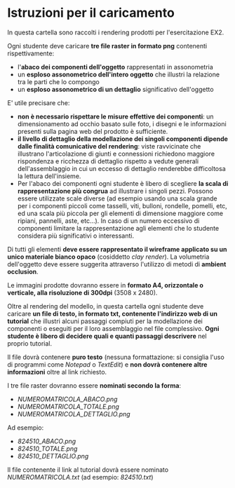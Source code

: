 # Istruzioni per il caricamento

In questa cartella sono raccolti i rendering prodotti per l'esercitazione
EX2.

Ogni studente deve caricare **tre file raster in formato png** contenenti rispettivamente:

* l'**abaco dei componenti dell'oggetto** rappresentati in assonometria 
* un **esploso assonometrico dell'intero oggetto** che illustri la relazione tra le parti che lo compongo
* un **esploso assonometrico di un dettaglio** significativo dell'oggetto


E' utile precisare che:
* **non è necessario rispettare le misure effettive dei componenti**: un dimensionamento ad occhio basato sulle foto, i disegni e le informazioni presenti sulla pagina web del prodotto è sufficiente.
* **il livello di dettaglio della modellazione dei singoli componenti dipende dalle finalità comunicative del rendering**: viste ravvicinate che illustrano l'articolazione di giunti e connessioni richiedono maggiore rispondenza e ricchezza di dettaglio rispetto a vedute generali dell'assemblaggio in cui un eccesso di dettaglio renderebbe difficoltosa la lettura dell'insieme.
* Per l'abaco dei componenti ogni studente è libero di scegliere **la scala di rappresentazione più congrua** ad illustrare i singoli pezzi. Possono essere utilizzate scale diverse (ad esempio usando una scala grande per i componenti piccoli come tasselli, viti, bulloni, rondelle, pomelli, etc, ed una scala più piccola per gli elementi di dimensione maggiore come ripiani, pannelli, aste, etc...). In caso di un numero eccessivo di componenti limitare la rappresentazione agli elementi che lo studente considera più significativi o interessanti.

Di tutti gli elementi **deve essere rappresentato il wireframe applicato su un unico materiale bianco opaco** (cosiddetto *clay render*). La volumetria dell'oggetto deve essere suggerita attraverso l'utilizzo di metodi di **ambient occlusion**.

Le immagini prodotte dovranno essere in **formato A4, orizzontale o verticale, alla risoluzione di 300dpi** (3508 x 2480).

Oltre al rendering del modello, in questa cartella ogni studente deve caricare **un file di testo, in formato txt, contenente l'indirizzo web di un tutorial** che illustri alcuni passaggi compiuti per la modellazione dei componenti o eseguiti per il loro assemblaggio nel file complessivo. **Ogni studente è libero di decidere quali e quanti passaggi descrivere** nel proprio tutorial.

Il file dovrà contenere **puro testo** (nessuna formattazione: si consiglia l'uso di programmi come *Notepad* o *TextEdit*) e **non dovrà contenere altre informazioni** oltre al link richiesto.

I tre file raster dovranno essere **nominati secondo la forma**:

* *NUMEROMATRICOLA_ABACO.png*
* *NUMEROMATRICOLA_TOTALE.png*
* *NUMEROMATRICOLA_DETTAGLIO.png*

Ad esempio:

* *824510_ABACO.png*
* *824510_TOTALE.png*
* *824510_DETTAGLIO.png*

Il file contenente il link al tutorial dovrà essere nominato *NUMEROMATRICOLA.txt* (ad esempio: *824510.txt*)

